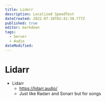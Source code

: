 ```yaml
---
title: Lidarr
description: Localized SpeedTest
dateCreated: 2022-07-18T02:41:39.777Z
published: true
editor: markdown
tags:
  - Server
  - Audio
dateModified: 
---
```

# Lidarr



- Lidarr
	- https://lidarr.audio/
	- Just like Radarr and Sonarr but for songs